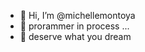- 👋 Hi, I’m @michellemontoya
- 🌱 prorammer in process ...
- 💞️ deserve what you dream

<!---
michellemontoya/michellemontoya is a ✨ special ✨ repository because its `README.md` (this file) appears on your GitHub profile.
You can click the Preview link to take a look at your changes.
--->
